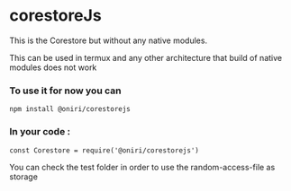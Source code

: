 # corestoreJs

This is the Corestore but without any native modules.

This can be used in termux and any other architecture that build of native modules does not work

### To use it for now you can

```
npm install @oniri/corestorejs
```

### In your code :

```
const Corestore = require('@oniri/corestorejs')
```

You can check the test folder in order to use the random-access-file as storage
